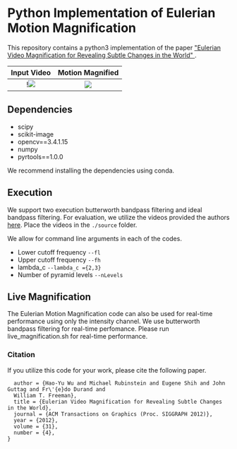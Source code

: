 


# Python Implementation of Eulerian Motion Magnification

This repository contains a python3 implementation of the paper ["Eulerian Video Magnification for Revealing Subtle Changes in the World"
](http://people.csail.mit.edu/mrub/evm/).

Input Video           |  Motion Magnified
:-------------------------:|:-------------------------:
!![](https://user-images.githubusercontent.com/30770447/124436291-6f2bbb00-dd93-11eb-995a-93fa9593812f.gif) |  ![](https://user-images.githubusercontent.com/30770447/124436291-6f2bbb00-dd93-11eb-995a-93fa9593812f.gif)


## Dependencies

+ scipy
+ scikit-image
+ opencv==3.4.1.15
+ numpy
+ pyrtools==1.0.0

We recommend installing the dependencies using conda. 

## Execution
We support two execution butterworth bandpass filtering and ideal bandpass filtering. For evaluation, we utilize the videos provided the authors [here](http://people.csail.mit.edu/mrub/evm/#code). Place the videos in the `./source` folder. 

We allow for command line arguments in each of the codes. 

-  Lower cutoff frequency `--fl`
-  Upper cutoff frequency `--fh`
-  lambda_c `--lambda_c ={2,3}`
-  Number of pyramid levels `--nLevels`

## Live Magnification

The Eulerian Motion Magnification code can also be used for real-time performance using only the intensity channel. We use butterworth bandpass filtering for real-time perfomance. Please run live_magnification.sh for real-time performance. 

<!-- ```shell
python /code/generate_results/MCCNN.py \
-- Qf = 60 \
-- index = all\
-- stack = 3\
-- runs = 10\
-- ptr = 1
``` -->

### Citation 

If you utilize this code for your work, please cite the following paper. 
```@article{Wu12Eulerian,
  author = {Hao-Yu Wu and Michael Rubinstein and Eugene Shih and John Guttag and Fr\'{e}do Durand and
  William T. Freeman},
  title = {Eulerian Video Magnification for Revealing Subtle Changes in the World},
  journal = {ACM Transactions on Graphics (Proc. SIGGRAPH 2012)},
  year = {2012},
  volume = {31},
  number = {4},
}
```
